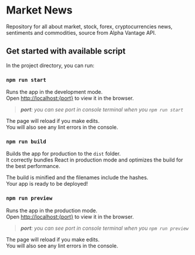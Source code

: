 # Market News
Repository for all about market, stock, forex, cryptocurrencies news, sentiments and commodities, source from Alpha Vantage API.

## Get started with available script

In the project directory, you can run:

### `npm run start`

Runs the app in the development mode.\
Open [http://localhost:{port}](http://localhost:{port}) to view it in the browser.

> ***port**: you can see port in console terminal when you `npm run start`*  

The page will reload if you make edits.\
You will also see any lint errors in the console.

### `npm run build`

Builds the app for production to the `dist` folder.\
It correctly bundles React in production mode and optimizes the build for the best performance.

The build is minified and the filenames include the hashes.\
Your app is ready to be deployed!

### `npm run preview`
Runs the app in the production mode.\
Open [http://localhost:{port}](http://localhost:{port}) to view it in the browser.

>***port**: you can see port in console terminal when you `npm run preview`*

The page will reload if you make edits.\
You will also see any lint errors in the console.